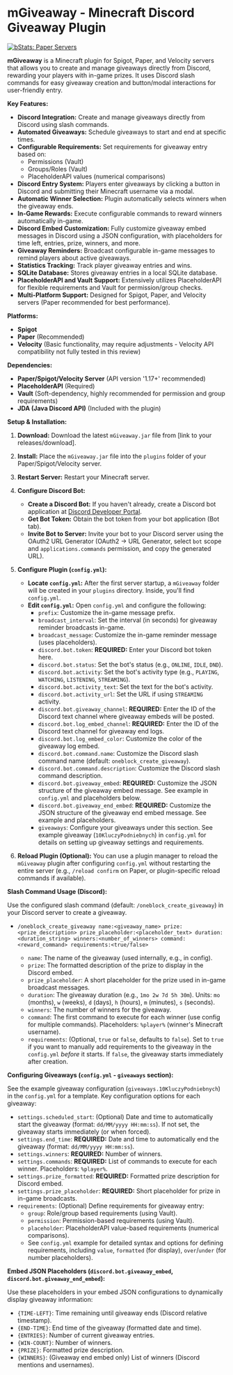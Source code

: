 # mGiveaway - Minecraft Discord Giveaway Plugin

[![bStats: Paper Servers](https://bstats.org/signatures/bukkit/mGiveaway.svg)](https://bstats.org/plugin/24362)

**mGiveaway** is a Minecraft plugin for Spigot, Paper, and Velocity servers that allows you to create and manage giveaways directly from Discord, rewarding your players with in-game prizes.  It uses Discord slash commands for easy giveaway creation and button/modal interactions for user-friendly entry.

**Key Features:**

* **Discord Integration:** Create and manage giveaways directly from Discord using slash commands.
* **Automated Giveaways:** Schedule giveaways to start and end at specific times.
* **Configurable Requirements:** Set requirements for giveaway entry based on:
    * Permissions (Vault)
    * Groups/Roles (Vault)
    * PlaceholderAPI values (numerical comparisons)
* **Discord Entry System:** Players enter giveaways by clicking a button in Discord and submitting their Minecraft username via a modal.
* **Automatic Winner Selection:** Plugin automatically selects winners when the giveaway ends.
* **In-Game Rewards:** Execute configurable commands to reward winners automatically in-game.
* **Discord Embed Customization:** Fully customize giveaway embed messages in Discord using a JSON configuration, with placeholders for time left, entries, prize, winners, and more.
* **Giveaway Reminders:** Broadcast configurable in-game messages to remind players about active giveaways.
* **Statistics Tracking:** Track player giveaway entries and wins.
* **SQLite Database:** Stores giveaway entries in a local SQLite database.
* **PlaceholderAPI and Vault Support:** Extensively utilizes PlaceholderAPI for flexible requirements and Vault for permission/group checks.
* **Multi-Platform Support:** Designed for Spigot, Paper, and Velocity servers (Paper recommended for best performance).

**Platforms:**

* **Spigot**
* **Paper** (Recommended)
* **Velocity** (Basic functionality, may require adjustments - Velocity API compatibility not fully tested in this review)

**Dependencies:**

* **Paper/Spigot/Velocity Server** (API version '1.17+' recommended)
* **PlaceholderAPI** (Required)
* **Vault** (Soft-dependency, highly recommended for permission and group requirements)
* **JDA (Java Discord API)** (Included with the plugin)

**Setup & Installation:**

1. **Download:** Download the latest `mGiveaway.jar` file from [link to your releases/download].
2. **Install:** Place the `mGiveaway.jar` file into the `plugins` folder of your Paper/Spigot/Velocity server.
3. **Restart Server:** Restart your Minecraft server.
4. **Configure Discord Bot:**
    * **Create a Discord Bot:** If you haven't already, create a Discord bot application at [Discord Developer Portal](https://discord.com/developers/applications).
    * **Get Bot Token:** Obtain the bot token from your bot application (Bot tab).
    * **Invite Bot to Server:** Invite your bot to your Discord server using the OAuth2 URL Generator (OAuth2 -> URL Generator, select `bot` scope and `applications.commands` permission, and copy the generated URL).
5. **Configure Plugin (`config.yml`):**
    * **Locate `config.yml`:** After the first server startup, a `mGiveaway` folder will be created in your `plugins` directory. Inside, you'll find `config.yml`.
    * **Edit `config.yml`:** Open `config.yml` and configure the following:
        * `prefix`:  Customize the in-game message prefix.
        * `broadcast_interval`: Set the interval (in seconds) for giveaway reminder broadcasts in-game.
        * `broadcast_message`: Customize the in-game reminder message (uses placeholders).
        * `discord.bot.token`: **REQUIRED:** Enter your Discord bot token here.
        * `discord.bot.status`:  Set the bot's status (e.g., `ONLINE`, `IDLE`, `DND`).
        * `discord.bot.activity`: Set the bot's activity type (e.g., `PLAYING`, `WATCHING`, `LISTENING`, `STREAMING`).
        * `discord.bot.activity_text`: Set the text for the bot's activity.
        * `discord.bot.activity_url`: Set the URL if using `STREAMING` activity.
        * `discord.bot.giveaway_channel`: **REQUIRED:**  Enter the ID of the Discord text channel where giveaway embeds will be posted.
        * `discord.bot.log_embed_channel`: **REQUIRED:** Enter the ID of the Discord text channel for giveaway end logs.
        * `discord.bot.log_embed_color`: Customize the color of the giveaway log embed.
        * `discord.bot.command.name`: Customize the Discord slash command name (default: `oneblock_create_giveaway`).
        * `discord.bot.command.description`: Customize the Discord slash command description.
        * `discord.bot.giveaway_embed`: **REQUIRED:** Customize the JSON structure of the giveaway embed message.  See example in `config.yml` and placeholders below.
        * `discord.bot.giveaway_end_embed`: **REQUIRED:** Customize the JSON structure of the giveaway end embed message. See example and placeholders.
        * `giveaways`: Configure your giveaways under this section. See example giveaway (`10KluczyPodniebnych`) in `config.yml` for details on setting up giveaway settings and requirements.

6. **Reload Plugin (Optional):** You can use a plugin manager to reload the `mGiveaway` plugin after configuring `config.yml` without restarting the entire server (e.g., `/reload confirm` on Paper, or plugin-specific reload commands if available).

**Slash Command Usage (Discord):**

Use the configured slash command (default: `/oneblock_create_giveaway`) in your Discord server to create a giveaway.

* `/oneblock_create_giveaway name:<giveaway_name> prize:<prize_description> prize_placeholder:<placeholder_text> duration:<duration_string> winners:<number_of_winners> command:<reward_command> requirements:<true/false>`

   * `name`:  The name of the giveaway (used internally, e.g., in config).
   * `prize`:  The formatted description of the prize to display in the Discord embed.
   * `prize_placeholder`: A short placeholder for the prize used in in-game broadcast messages.
   * `duration`: The giveaway duration (e.g., `1mo 2w 7d 5h 30m`). Units: `mo` (months), `w` (weeks), `d` (days), `h` (hours), `m` (minutes), `s` (seconds).
   * `winners`: The number of winners for the giveaway.
   * `command`: The first command to execute for each winner (use config for multiple commands). Placeholders: `%player%` (winner's Minecraft username).
   * `requirements`: (Optional, `true` or `false`, defaults to `false`). Set to `true` if you want to manually add requirements to the giveaway in the `config.yml` *before* it starts. If `false`, the giveaway starts immediately after creation.

**Configuring Giveaways (`config.yml` - `giveaways` section):**

See the example giveaway configuration (`giveaways.10KluczyPodniebnych`) in the `config.yml` for a template.  Key configuration options for each giveaway:

* `settings.scheduled_start`: (Optional) Date and time to automatically start the giveaway (format: `dd/MM/yyyy HH:mm:ss`). If not set, the giveaway starts immediately (or when forced).
* `settings.end_time`: **REQUIRED:** Date and time to automatically end the giveaway (format: `dd/MM/yyyy HH:mm:ss`).
* `settings.winners`: **REQUIRED:** Number of winners.
* `settings.commands`: **REQUIRED:** List of commands to execute for each winner. Placeholders: `%player%`.
* `settings.prize_formatted`: **REQUIRED:** Formatted prize description for Discord embed.
* `settings.prize_placeholder`: **REQUIRED:** Short placeholder for prize in in-game broadcasts.
* `requirements`: (Optional) Define requirements for giveaway entry:
    * `group`:  Role/group based requirements (using Vault).
    * `permission`: Permission-based requirements (using Vault).
    * `placeholder`: PlaceholderAPI value-based requirements (numerical comparisons).
    * See `config.yml` example for detailed syntax and options for defining requirements, including `value`, `formatted` (for display), `over`/`under` (for number placeholders).

**Embed JSON Placeholders (`discord.bot.giveaway_embed`, `discord.bot.giveaway_end_embed`):**

Use these placeholders in your embed JSON configurations to dynamically display giveaway information:

* `{TIME-LEFT}`: Time remaining until giveaway ends (Discord relative timestamp).
* `{END-TIME}`: End time of the giveaway (formatted date and time).
* `{ENTRIES}`: Number of current giveaway entries.
* `{WIN-COUNT}`: Number of winners.
* `{PRIZE}`: Formatted prize description.
* `{WINNERS}`:  (Giveaway end embed only) List of winners (Discord mentions and usernames).
